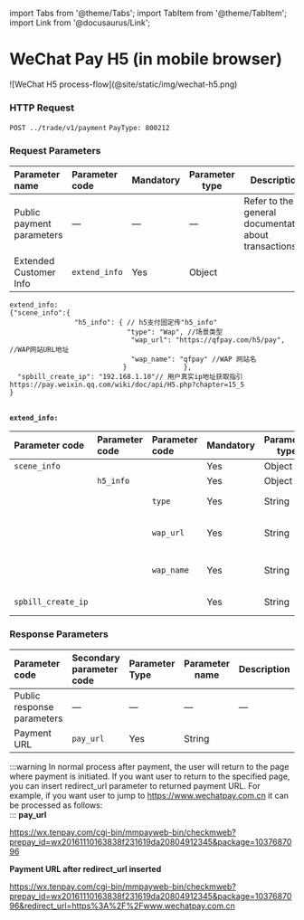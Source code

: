 import Tabs from '@theme/Tabs';
import TabItem from '@theme/TabItem';
import Link from '@docusaurus/Link';

# WeChat Pay H5 (in mobile browser)

<Link href="https://sdk.qfapi.com/images/wechat-h5.png" target="_blank">![WeChat H5 process-flow](@site/static/img/wechat-h5.png)</Link>

### HTTP Request

`POST ../trade/v1/payment` `PayType: 800212`

### Request Parameters

|Parameter name|  Parameter code | Mandatory| Parameter type | Description |
|:----    |:---|:----- |-----   |-----   |
|Public payment parameters |—  |— |—  | Refer to the general documentation about transactions |
|Extended Customer Info|`extend_info`|Yes|Object||

```plaintext
extend_info:
{"scene_info":{
                "h5_info": { // h5支付固定传"h5_info"
                             "type": "Wap", //场景类型
                              "wap_url": "https://qfpay.com/h5/pay", //WAP网站URL地址
                              "wap_name": "qfpay" //WAP 网站名
                            }              },
  "spbill_create_ip": "192.168.1.10"// 用户真实ip地址获取指引 https://pay.weixin.qq.com/wiki/doc/api/H5.php?chapter=15_5
}
```

<br/> **`extend_info:`**  <br/>

|Parameter code|  Parameter code | Parameter code | Mandatory| Parameter type | Description |
|:----    |:---|:----- |-----   |-----  |-----   |
|`scene_info`|||Yes|Object||
||`h5_info`||Yes|Object||
|||`type`|Yes|String|scene type **"Wap"**|
|||`wap_url`|Yes|String|mobile website address|
|||`wap_name`|Yes|String|mobile website name|
|`spbill_create_ip`|||Yes|String|IP address of user|



### Response Parameters

|Parameter code| Secondary parameter code| Parameter Type| Parameter name|Description|
|:----    |:---|:----- |-----   |----   |
|Public response parameters    |—  |— |—  | — |
|Payment URL|`pay_url`|Yes|String||

:::warning
In normal process after payment, the user will return to the page where payment is initiated. If you want user to return to the specified page, you can insert redirect_url parameter to returned payment URL. For example, if you want user to jump to https://www.wechatpay.com.cn it can be processed as follows: <br/>
:::
**pay_url** <br/>

https://wx.tenpay.com/cgi-bin/mmpayweb-bin/checkmweb?prepay_id=wx20161110163838f231619da20804912345&package=1037687096 <br/>

**Payment URL after redirect_url inserted** <br/>

https://wx.tenpay.com/cgi-bin/mmpayweb-bin/checkmweb?prepay_id=wx20161110163838f231619da20804912345&package=1037687096&redirect_url=https%3A%2F%2Fwww.wechatpay.com.cn
